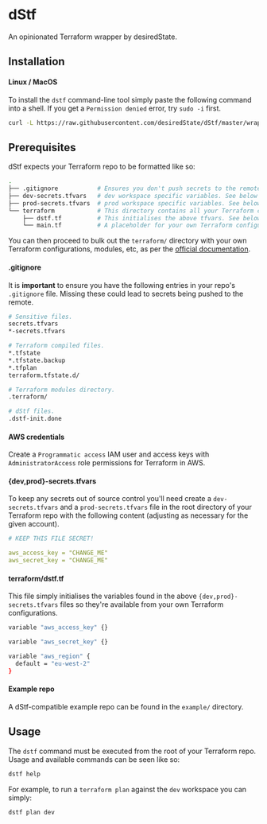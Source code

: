 # dStf

An opinionated Terraform wrapper by desiredState.

## Installation

#### Linux / MacOS

To install the `dstf` command-line tool simply paste the following command into a shell. If you get a `Permission denied` error, try `sudo -i` first.

```sh
curl -L https://raw.githubusercontent.com/desiredState/dStf/master/wrapper.sh > /usr/local/bin/dstf && chmod +x /usr/local/bin/dstf
```

## Prerequisites

dStf expects your Terraform repo to be formatted like so:

```sh
.
├── .gitignore           # Ensures you don't push secrets to the remote. See below for content.
├── dev-secrets.tfvars   # dev workspace specific variables. See below for content.
├── prod-secrets.tfvars  # prod workspace specific variables. See below for content.
└── terraform            # This directory contains all your Terraform configurations.
    ├── dstf.tf          # This initialises the above tfvars. See below for content.
    └── main.tf          # A placeholder for your own Terraform configuration.
```

You can then proceed to bulk out the `terraform/` directory with your own Terraform configurations, modules, etc, as per the [official documentation](https://www.terraform.io/intro/getting-started/build.html).

#### .gitignore
It is **important** to ensure you have the following entries in your repo's `.gitignore` file. Missing these could lead to secrets being pushed to the remote.

```sh
# Sensitive files.
secrets.tfvars
*-secrets.tfvars

# Terraform compiled files.
*.tfstate
*.tfstate.backup
*.tfplan
terraform.tfstate.d/

# Terraform modules directory.
.terraform/

# dStf files.
.dstf-init.done
```

#### AWS credentials

Create a `Programmatic access` IAM user and access keys with `AdministratorAccess` role permissions for Terraform in AWS.

#### {dev,prod}-secrets.tfvars

To keep any secrets out of source control you'll need create a `dev-secrets.tfvars` and a `prod-secrets.tfvars` file in the root directory of your Terraform repo with the following content (adjusting as necessary for the given account).

```yaml
# KEEP THIS FILE SECRET!

aws_access_key = "CHANGE_ME"
aws_secret_key = "CHANGE_ME"
```

#### terraform/dstf.tf

This file simply initialises the variables found in the above `{dev,prod}-secrets.tfvars` files so they're available from your own Terraform configurations.

```sh
variable "aws_access_key" {}

variable "aws_secret_key" {}

variable "aws_region" {
  default = "eu-west-2"
}
```

#### Example repo

A dStf-compatible example repo can be found in the `example/` directory.

## Usage

The `dstf` command must be executed from the root of your Terraform repo. Usage and available commands can be seen like so:

```sh
dstf help
```

For example, to run a `terraform plan` against the `dev` workspace you can simply:

```sh
dstf plan dev
```
